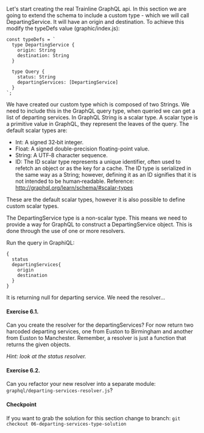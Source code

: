 Let's start creating the real Trainline GraphQL api.
In this section we are going to extend the schema to include a custom type - which we will call DepartingService. It will have an origin and destination. To achieve this modify the typeDefs value (graphic/index.js):

```
const typeDefs = `
  type DepartingService {
    origin: String
    destination: String
  }
  
  type Query {
    status: String
    departingServices: [DepartingService]
  }
`;
```

We have created our custom type which is composed of two Strings. We need to include this in the GraphQL query type, when queried we can get a list of departing services.
In GraphQL String is a scalar type. 
A scalar type is a primitive value in GraphQL, they represent the leaves of the query. The default scalar types are:

- Int: A signed 32‐bit integer.
- Float: A signed double-precision floating-point value.
- String: A UTF‐8 character sequence.
- ID: The ID scalar type represents a unique identifier, often used to refetch an object or as the key for a cache. The ID type is serialized in the same way as a String; however, defining it as an ID signifies that it is not intended to be human‐readable.
Reference: http://graphql.org/learn/schema/#scalar-types

These are the default scalar types, however it is also possible to define custom scalar types.

The DepartingService type is a non-scalar type. This means we need to provide a way for GraphQL to construct a DepartingService object. This is done through the use of one or more resolvers.

Run the query in GraphiQL:

```
{
  status
  departingServices{
    origin
    destination
  }
}
```

It is returning null for departing service. We need the resolver...

#### Exercise 6.1.

Can you create the resolver for the departingServices? For now return two harcoded departing services, one from Euston to Birmingham and another from Euston to Manchester.
Remember, a resolver is just a function that returns the given objects.

_Hint: look at the status resolver._

#### Exercise 6.2. 
Can you refactor your new resolver into a separate module: `graphql/departing-services-resolver.js`?

#### Checkpoint

If you want to grab the solution for this section change to branch: 
`git checkout 06-departing-services-type-solution`
